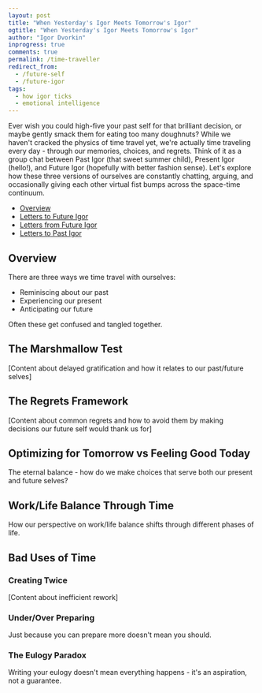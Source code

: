 ```yaml
---
layout: post
title: "When Yesterday's Igor Meets Tomorrow's Igor"
ogtitle: "When Yesterday's Igor Meets Tomorrow's Igor"
author: "Igor Dvorkin"
inprogress: true
comments: true
permalink: /time-traveller
redirect_from:
  - /future-self
  - /future-igor
tags:
  - how igor ticks
  - emotional intelligence
---
```


Ever wish you could high-five your past self for that brilliant decision, or maybe gently smack them for eating too many doughnuts? While we haven't cracked the physics of time travel yet, we're actually time traveling every day - through our memories, choices, and regrets. Think of it as a group chat between Past Igor (that sweet summer child), Present Igor (hello!), and Future Igor (hopefully with better fashion sense). Let's explore how these three versions of ourselves are constantly chatting, arguing, and occasionally giving each other virtual fist bumps across the space-time continuum.

<!-- prettier-ignore-start -->
<!-- vim-markdown-toc GFM -->

- [Overview](#overview)
- [Letters to Future Igor](#letters-to-future-igor)
- [Letters from Future Igor](#letters-from-future-igor)
- [Letters to Past Igor](#letters-to-past-igor)

<!-- vim-markdown-toc-end -->
<!-- prettier-ignore-end -->

## Overview

There are three ways we time travel with ourselves:
- Reminiscing about our past
- Experiencing our present 
- Anticipating our future

Often these get confused and tangled together.

## The Marshmallow Test

[Content about delayed gratification and how it relates to our past/future selves]

## The Regrets Framework 

[Content about common regrets and how to avoid them by making decisions our future self would thank us for]

## Optimizing for Tomorrow vs Feeling Good Today

The eternal balance - how do we make choices that serve both our present and future selves?

## Work/Life Balance Through Time

How our perspective on work/life balance shifts through different phases of life.

## Bad Uses of Time

### Creating Twice
[Content about inefficient rework]

### Under/Over Preparing 
Just because you can prepare more doesn't mean you should.

### The Eulogy Paradox
Writing your eulogy doesn't mean everything happens - it's an aspiration, not a guarantee.
